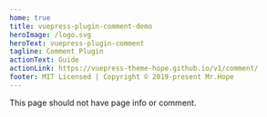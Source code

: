 ```yaml
---
home: true
title: vuepress-plugin-comment-demo
heroImage: /logo.svg
heroText: vuepress-plugin-comment
tagline: Comment Plugin
actionText: Guide
actionLink: https://vuepress-theme-hope.github.io/v1/comment/
footer: MIT Licensed | Copyright © 2019-present Mr.Hope
---
```


This page should not have page info or comment.
